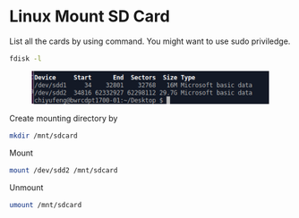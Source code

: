 # Linux Mount SD Card



List all the cards by using command. You might want to use sudo priviledge.

```bash
fdisk -l
```

<figure><img src="../.gitbook/assets/image (15) (2).png" alt=""><figcaption></figcaption></figure>



Create mounting directory by&#x20;

```bash
mkdir /mnt/sdcard
```



Mount

```bash
mount /dev/sdd2 /mnt/sdcard
```



Unmount

```bash
umount /mnt/sdcard
```
